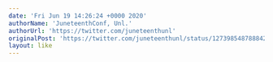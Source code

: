 ```yaml
---
date: 'Fri Jun 19 14:26:24 +0000 2020'
authorName: 'JuneteenthConf, Unl.'
authorUrl: 'https://twitter.com/juneteenthunl'
originalPost: 'https://twitter.com/juneteenthunl/status/1273985487888429056'
layout: like
---
```

